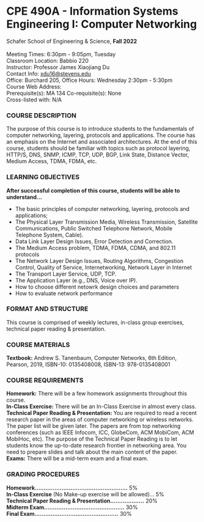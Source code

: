 # CPE 490A - Information Systems Engineering I: Computer Networking
Schafer School of Engineering & Science, **Fall 2022** <br>
<br>
Meeting Times: 6:30pm - 9:05pm, Tuesday <br>
Classroom Location: Babbio 220 <br>
Instructor: Professor James Xiaojiang Du <br>
Contact Info: xdu16@stevens.edu <br>
Office: Burchard 205, Office Hours: Wednesday 2:30pm - 5:30pm <br>
Course Web Address: <br>
Prerequisite(s): MA 134             Co-requisite(s): None <br>
Cross-listed with: N/A <br>

### COURSE DESCRIPTION
<p> The purpose of this course is to introduce students to the fundamentals of computer networking, layering, protocols and applications. The course has an emphasis on the Internet and associated architectures. At the end of this course, students should be familiar with topics such as protocol layering, HTTP/S, DNS, SNMP, ICMP, TCP, UDP, BGP, Link State, Distance Vector, Medium Access, TDMA, FDMA, etc. </p>

### LEARNING OBJECTIVES
**After successful completion of this course, students will be able to understand...**
* The basic principles of computer networking, layering, protocols and applications;
* The Physical Layer Transmission Media, Wireless Transmission, Satellite Communications, Public Switched Telephone Network, Mobile Telephone System, Cable).
* Data Link Layer Design Issues, Error Detection and Correction.
* The Medium Access problem, TDMA, FDMA, CDMA, and 802.11 protocols
* The Network Layer Design Issues, Routing Algorithms, Congestion Control, Quality of Service, Internetworking, Network Layer in Internet
* The Transport Layer Service, UDP, TCP.
* The Application Layer (e.g., DNS, Voice over IP).
* How to choose different netowrk design choices and parameters
* How to evaluate network performance

### FORMAT AND STRUCTURE
<p> This course is comprised of weekly lectures, in-class group exercises, technical paper reading & presentation. </p>

### COURSE MATERIALS
**Textbook:** Andrew S. Tanenbaum, Computer Networks, 6th Edition, Pearson, 2019, ISBN-10: 0135408008, ISBN-13: 978-0135408001

### COURSE REQUIREMENTS
**Homework:** There will be a few homework assignments throughout this course. <br> 
**In-Class Exercise:** There will be an In-Class Exercise in almost every class. <br>
**Technical Paper Reading & Presentation:** You are required to read a recent research paper in the areas of computer networking or wireless networks. The paper list will be given later. The papers are from top networking conferences (such as IEEE Infocom, ICC, GlobeCom, ACM MobiCom, ACM MobiHoc, etc). The purpose of the Technical Paper Reading is to let students know the up-to-date research frontier in networking area. You need to prepare slides and talk about the main content of the paper. <br>
**Exams:** There will be a mid-term exam and a final exam.

### GRADING PROCEDURES
**Homework....................................................** 5% <br> 
**In-Class Exercise** (No Make-up exercise will be allowed)... 5% <br>
**Technical Paper Reading & Presentation...................** 20% <br> 
**Midterm Exam.............................................** 30% <br>
**Final Exam...............................................** 30% <br> 
